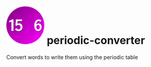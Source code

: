 #	<img src="Resources/logo.png" alt="Logo" width="100px"/> periodic-converter
Convert words to write them using the periodic table
